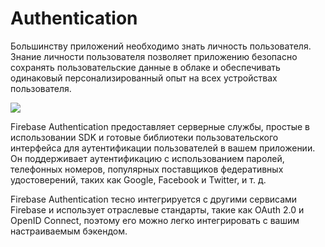 # Authentication

Большинству приложений необходимо знать личность пользователя. Знание личности пользователя позволяет приложению безопасно сохранять пользовательские данные в облаке и обеспечивать одинаковый персонализированный опыт на всех устройствах пользователя.

![](https://ucarecdn.com/22c11326-6884-4ab6-b72d-70d1d89dd13f/)![](data:image/gif;base64,R0lGODlhAQABAPABAP///wAAACH5BAEKAAAALAAAAAABAAEAAAICRAEAOw== "Click and drag to move")

Firebase Authentication предоставляет серверные службы, простые в использовании SDK и готовые библиотеки пользовательского интерфейса для аутентификации пользователей в вашем приложении. Он поддерживает аутентификацию с использованием паролей, телефонных номеров, популярных поставщиков федеративных удостоверений, таких как Google, Facebook и Twitter, и т. д.

Firebase Authentication тесно интегрируется с другими сервисами Firebase и использует отраслевые стандарты, такие как OAuth 2.0 и OpenID Connect, поэтому его можно легко интегрировать с вашим настраиваемым бэкендом.
